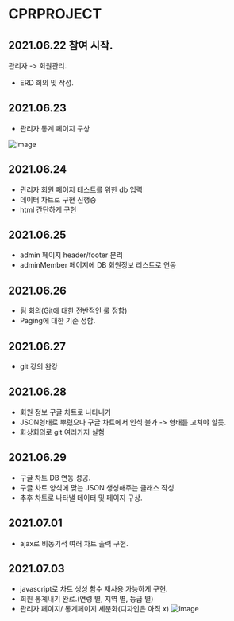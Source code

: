 # CPRPROJECT

## 2021.06.22 참여 시작.
관리자 -> 회원관리.
- ERD 회의 및 작성.

## 2021.06.23
- 관리자 통계 페이지 구상

![image](https://user-images.githubusercontent.com/75111342/123133699-f707f000-d48a-11eb-9b83-777ca4771dbc.png)

## 2021.06.24
- 관리자 회원 페이지 테스트를 위한 db 입력
- 데이터 차트로 구현 진행중
- html 간단하게 구현

## 2021.06.25
- admin 페이지 header/footer 분리
- adminMember 페이지에 DB 회원정보 리스트로 연동

## 2021.06.26
- 팀 회의(Git에 대한 전반적인 룰 정함)
- Paging에 대한 기준 정함.

## 2021.06.27
- git 강의 완강

## 2021.06.28
- 회원 정보 구글 차트로 나타내기
- JSON형태로 뿌렸으나 구글 차트에서 인식 불가 -> 형태를 고쳐야 할듯.
- 화상회의로 git 여러가지 실험

## 2021.06.29
- 구글 차트 DB 연동 성공.
- 구글 차트 양식에 맞는 JSON 생성해주는 클래스 작성.
- 추후 차트로 나타낼 데이터 및 페이지 구상.

## 2021.07.01
- ajax로 비동기적 여러 차트 출력 구현.

## 2021.07.03
- javascript로 차트 생성 함수 재사용 가능하게 구현.
- 회원 통계내기 완료.(연령 별, 지역 별, 등급 별)
- 관리자 페이지/ 통계페이지 세분화(디자인은 아직 x) 
![image](https://user-images.githubusercontent.com/75111342/124349142-bcd7e480-dc28-11eb-9abe-6fb2b001d10c.png)